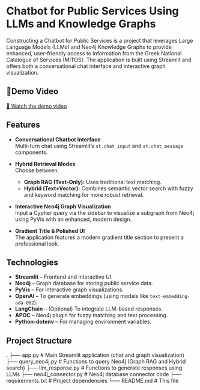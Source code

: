 # Chatbot for Public Services Using LLMs and Knowledge Graphs

Constructing a Chatbot for Public Services is a project that leverages Large Language Models (LLMs) and Neo4j Knowledge Graphs to provide enhanced, user-friendly access to information from the Greek National Catalogue of Services (MITOS). The application is built using Streamlit and offers both a conversational chat interface and interactive graph visualization.

## 🎥Demo Video

[🎥 Watch the demo video](https://1drv.ms/v/c/A9927BE78AA24F21/ET2EPfpCY2pKmFE0TJ0U154BvkrVOzi9AnPa98plsM7d3w?e=kguuFP)



## Features

- **Conversational Chatbot Interface**  
  Multi-turn chat using Streamlit’s `st.chat_input` and `st.chat_message` components.

- **Hybrid Retrieval Modes**  
  Choose between:
  - **Graph RAG (Text-Only):** Uses traditional text matching.
  - **Hybrid (Text+Vector):** Combines semantic vector search with fuzzy and keyword matching for more robust retrieval.

- **Interactive Neo4j Graph Visualization**  
  Input a Cypher query via the sidebar to visualize a subgraph from Neo4j using PyVis with an enhanced, modern design.

- **Gradient Title & Polished UI**  
  The application features a modern gradient title section to present a professional look.

## Technologies

- **Streamlit** – Frontend and interactive UI.
- **Neo4j** – Graph database for storing public service data.
- **PyVis** – For interactive graph visualizations.
- **OpenAI** – To generate embeddings (using models like `text-embedding-ada-002`).
- **LangChain** – (Optional) To integrate LLM-based responses.
- **APOC** – Neo4j plugin for fuzzy matching and text processing.
- **Python-dotenv** – For managing environment variables.

## Project Structure

. ├── app.py # Main Streamlit application (chat and graph visualization) ├── query_neo4j.py # Functions to query Neo4j (Graph RAG and Hybrid search) ├── llm_response.py # Functions to generate responses using LLMs ├── neo4j_connector.py # Neo4j database connector code ├── requirements.txt # Project dependencies └── README.md # This file
